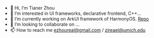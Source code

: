 - 👋 Hi, I’m Tianer Zhou
- 👀 I’m interested in UI frameworks, declarative frontend, C++...
- 🌱 I’m currently working on ArkUI framework of HarmonyOS. [Repo](https://gitee.com/openharmony/arkui_ace_engine)
- 💞️ I’m looking to collaborate on ...
- 📫 How to reach me ezhoureal@gmail.com / zireael@umich.edu

<!---
ezhoureal/ezhoureal is a ✨ special ✨ repository because its `README.md` (this file) appears on your GitHub profile.
You can click the Preview link to take a look at your changes.
--->
